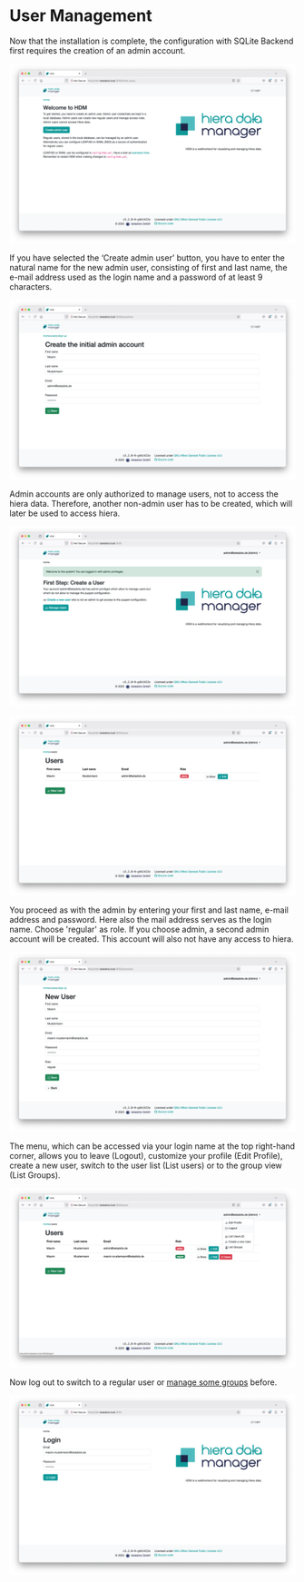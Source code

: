 # User Management

Now that the installation is complete, the configuration with SQLite Backend first requires the creation of an admin account.

![Create Admin Account](images/create_admin-1.png)

If you have selected the ‘Create admin user’ button, you have to enter the natural name for the new admin user, consisting of first and last name, the e-mail address used as the login name and a password of at least 9 characters.

![Credentials Admin Account](images/create_admin-2.png)

Admin accounts are only authorized to manage users, not to access the hiera data. Therefore, another non-admin user has to be created, which will later be used to access hiera.

![Create User Account](images/create_user-1.png)

![List User Account](images/create_user-2.png)

You proceed as with the admin by entering your first and last name, e-mail address and password. Here also the mail address serves as the login name. Choose 'regular' as role. If you choose admin, a second admin account will be created. This account will also not have any access to hiera.

![Credentials User Account](images/create_user-3.png)

The menu, which can be accessed via your login name at the top right-hand corner, allows you to leave (Logout), customize your profile (Edit Profile), create a new user, switch to the user list (List users) or to the group view (List Groups).

![User Management](images/manage_users.png)

Now log out to switch to a regular user or [manage some groups](04_Group-Management.md) before.

![Login](images/login_screen.png)
